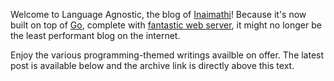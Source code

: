 Welcome to Language Agnostic, the blog of [Inaimathi](https://github.com/Inaimathi)! Because it's now built on top of [Go](http://golang.org/), complete with [fantastic web server](https://github.com/fukamachi/woo#how-fast), it might no longer be the least performant blog on the internet.

Enjoy the various programming-themed writings availble on offer. The latest post is available below and the archive link is directly above this text.

